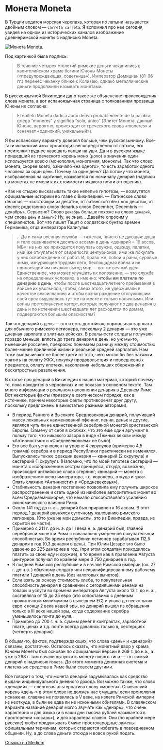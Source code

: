 # Монета Moneta

В Турции водится морская черепаха, которая по латыни называется двойным словом — `carreta carreta`. Я вспомнил про нее сегодня, увидев на одном из исторических каналов изображение древнеримской монеты с надписью Moneta.

<img src="moneta.jpg" alt="Монета Moneta." />

Под картинкой была подпись:

> В течение четырех столетий римские деньги чеканились в капитолийском храме богини Юноны Монеты («предупреждающая, советница»). Император Домициан (81–96 гг.) перенес чеканку ближе к Колизею, однако металлические деньги продолжили называть монетами.

В русскоязычной Википедии дано такое же объяснение происхождения слова монета, а вот испаноязычная страница с толкованием прозвища Юноны не согласна:

> El epíteto Moneta dado a Juno deriva probablemente de la palabra griega “moneres” y significa “solo, único” (Эпитет Монета, данный Юноне, вероятно, происходит от греческого слова «moneres» и означает «одинокий, уникальный»).

Я бы испанскому варианту доверял больше, чем русскоязычному. Всё-таки испанский язык происходит непосредственно от латыни, его носителям труднее навешать лапши на уши. Да и в русском языке пришедший из греческого корень моно (μονο) в значении один используется вовсю (монополия, моногамия, монокль). Так что слово монета, скорее всего, означало «на одного», то есть заработок одного человека за один день. Почему за один день? Да потому что монета, изображенная на картинке, называется по номиналу денарий (надписи на монетах не имели к их стоимости никакого почти отношения).

«Как не стыдно высказывать такие нелепые гипотезы, — возмутятся официальные историки во главе с Википедией. — Латинское слово denarius — «состоящий из десяти», от латинского `dēnī` «по десяти», от decem; родственно слову denarius слово December, Decembris — декабрь». Серьезно? Слово `декабрь` больше похоже на слово `денарий`, чем слова `день` и `деньги`? Ну, не знаю… Давайте спросим у специалистов. Вот что пишет Тацит о солдатских бунтах времен Германика, отца императора Калигулы:

> …Да и сама военная служба — тяжелая, ничего не дающая: душа и тело оцениваются десятью ассами в день <денарий = 16 ассов, МБ>: на них же приходится покупать оружие, одежду, палатки, ими же откупаться от свирепости центурионов, ими же покупать у них освобождение от работ. И, право же, побои и раны, суровые зимы, изнуряющее трудами лето, беспощадная война и не приносящий им никаких выгод мир — вот их вечный удел. Единственное, что может улучшить их положение, — это служба на определенных условиях, а именно: **чтобы им платили по денарию в день**, чтобы после шестнадцатилетнего пребывания в войске их увольняли, чтобы, сверх этого, не удерживали в качестве вексиллариев и чтобы вознаграждение отслужившим свой срок выдавалось тут же на месте и только наличными. Или воины преторианских когорт, которые получают по два денария в день и по истечении шестнадцати лет расходятся по домам, подвергаются большим опасностям?

Так что денарий в день — это и есть достойная, нормальная зарплата для обычного римского легионера, поскольку 2 денария — это уже дневная зарплата в элитных войсках. В реальности солдаты получали гораздо меньше, вплоть до трети денария в день, но уж мы-то, нынешние россияне, прекрасно понимаем разницу между стоимостью более-менее приличной жизни и реальной средней зарплатой. Нам тоже выплачивают не более трети от того, чего могло бы без натяжки хватить на оплату ЖКХ, покупку продовольствия и повседневных предметов, оплату ипотеки, накопления небольших сбережений и бесхитростные развлечения.

В статье про денарий в Википедии я нашел материал, который почему-то, пока находится в черновиках и не показан в основном тексте. Там много информации о реальном наполнении денария в Древнем Риме. Вот некоторые факты (привожу в хаотическом порядке, как в источнике, причем некоторые факты противоречат друг другу, поскольку предложены в викистатью разными авторами).

* В период Раннего и Высокого Средневековья денарий, получивший массу локальных наименований пфенниг, пенни, денье и другие, являлся чуть ли не единственной серебряной монетой христианской Европы. (Замечу от себя в скобках, что это еще один аргумент в пользу того, что никакого зазора в виде «Темных веков» между «Античностью» и «Средневековьем» не было).
* Его вес был установлен на уровне 4 скрупулов (примерно 4,5 грамма) серебра и в период Республики практически не изменялся. Выпускались также фракции денария — квинарий (2 скрупула) и сестерций (1 скрупул). (Напомню, что по моей гипотезе сестерций — монета с изображением сестры принцепса, откуда, возможно, происходит английское слово стерлинг; квинарий — монета с изображением жены императора, т.е. королевы, откуда и `queen`. Опять слияние «Античности» и «Средневековья»).
* Стабильность денария постепенно позволила ему получить широкое распространение и стать одной из наиболее авторитетных монет во всём Средиземноморье, что немало способствовало усилению экономического влияния Рима.
* Около 141 год до н. э… денарий был приравнен к 16 ассам. В этот период 1 денарий равнялся суточному жалованию римского легионера. (Это уже не мои домыслы, это из Википедии, правда, из скрытой ее части).
* Примерно с 211 г. до н. э. до III века н. э. денарий был, главной серебряной монетой Рима с изначально умеренной покупательной способностью. Во время республики легионер зарабатывал 112,5 денария в год (0,3 денария в день). При Юлии Цезаре это было удвоено до 225 денариев в год, (при этом солдатам приходилось платить за свою еду и оружие), в то время как в правление Августа центурион получал по крайней мере 3 750 дeнариев в год.
* В поздней Римской республике и в начале Римской империи (ок. 27 г. до н.э. ) обычному солдату или неквалифицированному рабочему платили 1 дeнарий в день (без налоговых вычетов).
* Если взять за основу стоимость хлеба, то покупательная способность денария в сравнении с сегодняшними ценами на товары и услуги во времена императора Августа около 13 г. до н. э., составлялa от 15 до 25 евро (это сопоставимо с дневным прожиточным минимумом в нынешнем ЕС) и упалa до нескольких евро к концу 2 века нашей эры, но денарий вышел из обращения только в III веке нашей эры, когда содержание серебра уменьшилось почти до нуля.
* Примерно до 200 г. н. э. суммы денег в контрактах, заработной плате, ценах и т.д. почти всегда давались только в, сестерциях (четверть денария).

В общем-то, фактов, подтверждающих, что слова «день» и «денарий» связаны, достаточно. Осталось сказать, что монетный двор у храма Юноны Монеты был основан по официальной версии в 269 г. до н.э., а уже в 268 г. там начали выпускать монету нового типа — тот самый денарий с надписью `Moneta`. До этого момента денежная система и платежные средства в Риме были совсем другими.

Всё говорит о том, что монета денарий задумывалась как средство выдачи индивидуального дневного дохода. Возможно также, что слово «денарий» — сленговая альтернатива слову «монета». Славянский корень «день-» в этом слове не должен нас смущать: если хронология искажена, славяне не появились в V веке, на излете Римской империи из неоткуда, а были ее едва ли не исконными обителями. В славянском варианте название денария могло звучать как «денарь», что очень характерно и для языка (и в наши дни тысяча рублей называется в просторечии «косарь»), и для характера славян. Они (по крайней мере русские) любят придумывать ёмкие простонародные замены официальным терминам, которых стараются избегать в повседневном общении. Ну, а до слова деньги отсюда и вовсе рукой подать.

[Ссылка на Medium](https://yababay.medium.com/%D0%BC%D0%BE%D0%BD%D0%B5%D1%82%D0%B0-moneta-8949e64e92cb)
